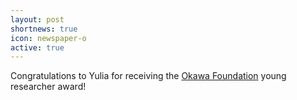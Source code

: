 ```yaml
---
layout: post
shortnews: true
icon: newspaper-o
active: true
---
```

Congratulations to Yulia for receiving the <a href="http://www.okawa-foundation.or.jp/en/">Okawa Foundation</a> young researcher award!